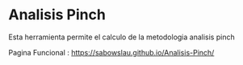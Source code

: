 # Analisis Pinch 

Esta herramienta permite el calculo de la metodologia analisis pinch

Pagina Funcional : https://sabowslau.github.io/Analisis-Pinch/